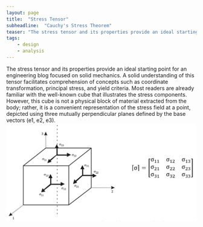 ```yaml
---
layout: page
title:  "Stress Tensor"
subheadline:  "Cauchy's Stress Theorem"
teaser: "The stress tensor and its properties provide an ideal starting point for an engineering blog focused on solid mechanics. A solid understanding of this tensor facilitates comprehension of concepts such as coordinate transformation, principal stress, and yield criteria."
tags:
    - design
    - analysis
---
```

The stress tensor and its properties provide an ideal starting point for an engineering blog focused on solid mechanics. A solid understanding of this tensor facilitates comprehension of concepts such as coordinate transformation, principal stress, and yield criteria. Most readers are already familiar with the well-known cube that illustrates the stress components. However, this cube is not a physical block of material extracted from the body; rather, it is a convenient representation of the stress field at a point, depicted using three mutually perpendicular planes defined by the base vectors (e1, e2, e3).
![My helpful screenshot](/assets/post1_img1.jpg)

